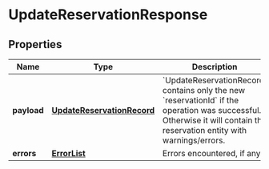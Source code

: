 
# UpdateReservationResponse

## Properties
Name | Type | Description | Notes
------------ | ------------- | ------------- | -------------
**payload** | [**UpdateReservationRecord**](UpdateReservationRecord.md) | &#x60;UpdateReservationRecord&#x60; contains only the new &#x60;reservationId&#x60; if the operation was successful. Otherwise it will contain the reservation entity with warnings/errors. |  [optional]
**errors** | [**ErrorList**](ErrorList.md) | Errors encountered, if any. |  [optional]



